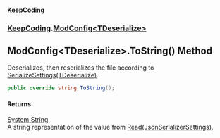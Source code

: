#### [KeepCoding](index.md 'index')
### [KeepCoding](KeepCoding.md 'KeepCoding').[ModConfig&lt;TDeserialize&gt;](ModConfig.TDeserialize..md 'KeepCoding.ModConfig&lt;TDeserialize&gt;')
## ModConfig&lt;TDeserialize&gt;.ToString() Method
Deserializes, then reserializes the file according to [SerializeSettings(TDeserialize)](ModConfig.TDeserialize..SerializeSettings.WJWm5HxCxmgq3r6Dh65L2g.md 'KeepCoding.ModConfig&lt;TDeserialize&gt;.SerializeSettings(TDeserialize)').  
```csharp
public override string ToString();
```
#### Returns
[System.String](https://docs.microsoft.com/en-us/dotnet/api/System.String 'System.String')  
A string representation of the value from [Read(JsonSerializerSettings)](ModConfig.TDeserialize..Read.QEL3k.29cVz6oNkgqzWrww.md 'KeepCoding.ModConfig&lt;TDeserialize&gt;.Read(JsonSerializerSettings)').
